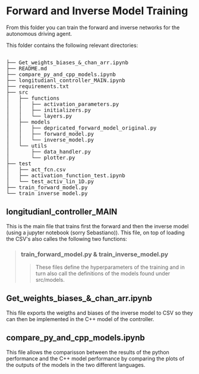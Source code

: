 # Forward and Inverse Model Training

From this folder you can train the forward and inverse networks for the autonomous driving agent. 

This folder contains the following relevant directories:

<pre> 
├── Get_weights_biases_&_chan_arr.ipynb
├── README.md
├── compare_py_and_cpp_models.ipynb
├── longitudianl_controller_MAIN.ipynb
├── requirements.txt
├── src
│   ├── functions
│   │   ├── activation_parameters.py
│   │   ├── initializers.py
│   │   └── layers.py
│   ├── models
│   │   ├── depricated_forward_model_original.py
│   │   ├── forward_model.py
│   │   └── inverse_model.py
│   └── utils
│       ├── data_handler.py
│       └── plotter.py
├── test
│   ├── act_fcn.csv
│   ├── activation_function_test.ipynb
│   └── test_activ_lin_1D.py
├── train_forward_model.py
└── train_inverse_model.py
</pre>

## longitudianl_controller_MAIN

This is the main file that trains first the forward and then the inverse model (using a jupyter notebook (sorry Sebastiano)). This file, on top of loading the CSV's also calles the following two functions:

>### train_forward_model.py & train_inverse_model.py
>> These files define the hyperparameters of the training and in turn also call the definitions of the models found under src/models. 

## Get_weights_biases_&_chan_arr.ipynb
This file exports the weigths and biases of the inverse model to CSV so they can then be implemented in the C++ model of the controller. 

## compare_py_and_cpp_models.ipynb
 This file allows the comparisson between the results of the python performance and the C++ model performance by comparing the plots of the outputs of the models in the two different languages. 






